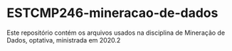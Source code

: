 # ESTCMP246-mineracao-de-dados
Este repositório contém os arquivos usados na disciplina de Mineração de Dados, optativa, ministrada em 2020.2

